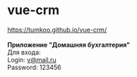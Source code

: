 # vue-crm

https://tumkoo.github.io/vue-crm/
<br><br>
<b>Приложение "Домашняя бухгалтерия"</b><br>
Для входа:<br>
Login: v@mail.ru <br>
Password: 123456

